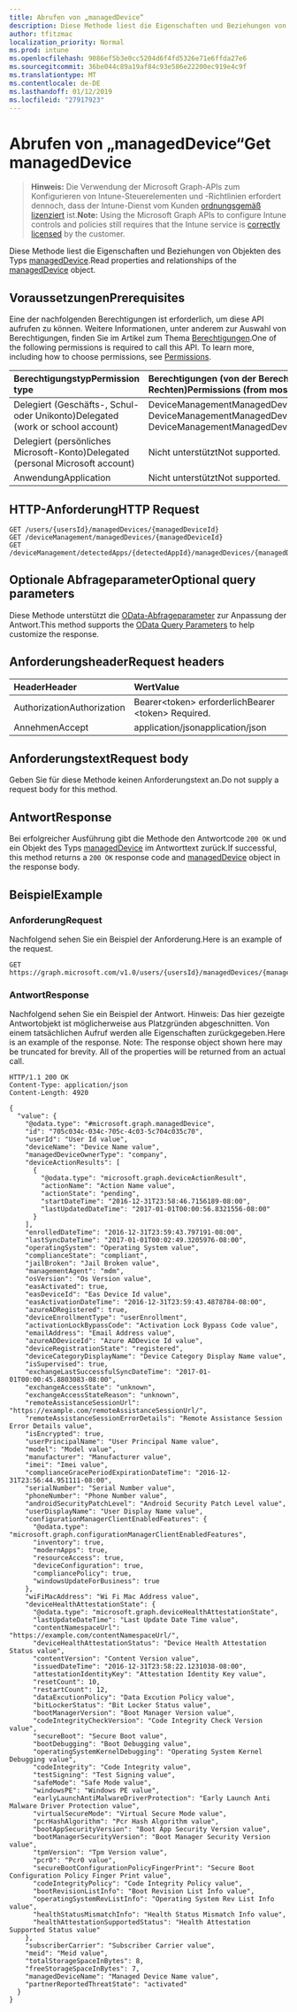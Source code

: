 ```yaml
---
title: Abrufen von „managedDevice“
description: Diese Methode liest die Eigenschaften und Beziehungen von Objekten des Typs managedDevice.
author: tfitzmac
localization_priority: Normal
ms.prod: intune
ms.openlocfilehash: 9086ef5b3e0cc5204d6f4fd5326e71e6ffda27e6
ms.sourcegitcommit: 36be044c89a19af84c93e586e22200ec919e4c9f
ms.translationtype: MT
ms.contentlocale: de-DE
ms.lasthandoff: 01/12/2019
ms.locfileid: "27917923"
---
```

# <a name="get-manageddevice"></a><span data-ttu-id="2e403-103">Abrufen von „managedDevice“</span><span class="sxs-lookup"><span data-stu-id="2e403-103">Get managedDevice</span></span>

> <span data-ttu-id="2e403-104">**Hinweis:** Die Verwendung der Microsoft Graph-APIs zum Konfigurieren von Intune-Steuerelementen und -Richtlinien erfordert dennoch, dass der Intune-Dienst vom Kunden [ordnungsgemäß lizenziert](https://go.microsoft.com/fwlink/?linkid=839381) ist.</span><span class="sxs-lookup"><span data-stu-id="2e403-104">**Note:** Using the Microsoft Graph APIs to configure Intune controls and policies still requires that the Intune service is [correctly licensed](https://go.microsoft.com/fwlink/?linkid=839381) by the customer.</span></span>

<span data-ttu-id="2e403-105">Diese Methode liest die Eigenschaften und Beziehungen von Objekten des Typs [managedDevice](../resources/intune-devices-manageddevice.md).</span><span class="sxs-lookup"><span data-stu-id="2e403-105">Read properties and relationships of the [managedDevice](../resources/intune-devices-manageddevice.md) object.</span></span>
## <a name="prerequisites"></a><span data-ttu-id="2e403-106">Voraussetzungen</span><span class="sxs-lookup"><span data-stu-id="2e403-106">Prerequisites</span></span>
<span data-ttu-id="2e403-p101">Eine der nachfolgenden Berechtigungen ist erforderlich, um diese API aufrufen zu können. Weitere Informationen, unter anderem zur Auswahl von Berechtigungen, finden Sie im Artikel zum Thema [Berechtigungen](/graph/permissions-reference).</span><span class="sxs-lookup"><span data-stu-id="2e403-p101">One of the following permissions is required to call this API. To learn more, including how to choose permissions, see [Permissions](/graph/permissions-reference).</span></span>

|<span data-ttu-id="2e403-109">Berechtigungstyp</span><span class="sxs-lookup"><span data-stu-id="2e403-109">Permission type</span></span>|<span data-ttu-id="2e403-110">Berechtigungen (von der Berechtigung mit den meisten Rechten zu der mit den wenigsten Rechten)</span><span class="sxs-lookup"><span data-stu-id="2e403-110">Permissions (from most to least privileged)</span></span>|
|:---|:---|
|<span data-ttu-id="2e403-111">Delegiert (Geschäfts-, Schul- oder Unikonto)</span><span class="sxs-lookup"><span data-stu-id="2e403-111">Delegated (work or school account)</span></span>|<span data-ttu-id="2e403-112">DeviceManagementManagedDevices.ReadWrite.All, DeviceManagementManagedDevices.Read.All</span><span class="sxs-lookup"><span data-stu-id="2e403-112">DeviceManagementManagedDevices.ReadWrite.All, DeviceManagementManagedDevices.Read.All</span></span>|
|<span data-ttu-id="2e403-113">Delegiert (persönliches Microsoft-Konto)</span><span class="sxs-lookup"><span data-stu-id="2e403-113">Delegated (personal Microsoft account)</span></span>|<span data-ttu-id="2e403-114">Nicht unterstützt</span><span class="sxs-lookup"><span data-stu-id="2e403-114">Not supported.</span></span>|
|<span data-ttu-id="2e403-115">Anwendung</span><span class="sxs-lookup"><span data-stu-id="2e403-115">Application</span></span>|<span data-ttu-id="2e403-116">Nicht unterstützt</span><span class="sxs-lookup"><span data-stu-id="2e403-116">Not supported.</span></span>|

## <a name="http-request"></a><span data-ttu-id="2e403-117">HTTP-Anforderung</span><span class="sxs-lookup"><span data-stu-id="2e403-117">HTTP Request</span></span>
<!-- {
  "blockType": "ignored"
}
-->
``` http
GET /users/{usersId}/managedDevices/{managedDeviceId}
GET /deviceManagement/managedDevices/{managedDeviceId}
GET /deviceManagement/detectedApps/{detectedAppId}/managedDevices/{managedDeviceId}
```

## <a name="optional-query-parameters"></a><span data-ttu-id="2e403-118">Optionale Abfrageparameter</span><span class="sxs-lookup"><span data-stu-id="2e403-118">Optional query parameters</span></span>
<span data-ttu-id="2e403-119">Diese Methode unterstützt die [OData-Abfrageparameter](https://developer.microsoft.com/graph/docs/concepts/query_parameters) zur Anpassung der Antwort.</span><span class="sxs-lookup"><span data-stu-id="2e403-119">This method supports the [OData Query Parameters](https://developer.microsoft.com/graph/docs/concepts/query_parameters) to help customize the response.</span></span>
## <a name="request-headers"></a><span data-ttu-id="2e403-120">Anforderungsheader</span><span class="sxs-lookup"><span data-stu-id="2e403-120">Request headers</span></span>
|<span data-ttu-id="2e403-121">Header</span><span class="sxs-lookup"><span data-stu-id="2e403-121">Header</span></span>|<span data-ttu-id="2e403-122">Wert</span><span class="sxs-lookup"><span data-stu-id="2e403-122">Value</span></span>|
|:---|:---|
|<span data-ttu-id="2e403-123">Authorization</span><span class="sxs-lookup"><span data-stu-id="2e403-123">Authorization</span></span>|<span data-ttu-id="2e403-124">Bearer&lt;token&gt; erforderlich</span><span class="sxs-lookup"><span data-stu-id="2e403-124">Bearer &lt;token&gt; Required.</span></span>|
|<span data-ttu-id="2e403-125">Annehmen</span><span class="sxs-lookup"><span data-stu-id="2e403-125">Accept</span></span>|<span data-ttu-id="2e403-126">application/json</span><span class="sxs-lookup"><span data-stu-id="2e403-126">application/json</span></span>|

## <a name="request-body"></a><span data-ttu-id="2e403-127">Anforderungstext</span><span class="sxs-lookup"><span data-stu-id="2e403-127">Request body</span></span>
<span data-ttu-id="2e403-128">Geben Sie für diese Methode keinen Anforderungstext an.</span><span class="sxs-lookup"><span data-stu-id="2e403-128">Do not supply a request body for this method.</span></span>

## <a name="response"></a><span data-ttu-id="2e403-129">Antwort</span><span class="sxs-lookup"><span data-stu-id="2e403-129">Response</span></span>
<span data-ttu-id="2e403-130">Bei erfolgreicher Ausführung gibt die Methode den Antwortcode `200 OK` und ein Objekt des Typs [managedDevice](../resources/intune-devices-manageddevice.md) im Antworttext zurück.</span><span class="sxs-lookup"><span data-stu-id="2e403-130">If successful, this method returns a `200 OK` response code and [managedDevice](../resources/intune-devices-manageddevice.md) object in the response body.</span></span>

## <a name="example"></a><span data-ttu-id="2e403-131">Beispiel</span><span class="sxs-lookup"><span data-stu-id="2e403-131">Example</span></span>
### <a name="request"></a><span data-ttu-id="2e403-132">Anforderung</span><span class="sxs-lookup"><span data-stu-id="2e403-132">Request</span></span>
<span data-ttu-id="2e403-133">Nachfolgend sehen Sie ein Beispiel der Anforderung.</span><span class="sxs-lookup"><span data-stu-id="2e403-133">Here is an example of the request.</span></span>
``` http
GET https://graph.microsoft.com/v1.0/users/{usersId}/managedDevices/{managedDeviceId}
```

### <a name="response"></a><span data-ttu-id="2e403-134">Antwort</span><span class="sxs-lookup"><span data-stu-id="2e403-134">Response</span></span>
<span data-ttu-id="2e403-p102">Nachfolgend sehen Sie ein Beispiel der Antwort. Hinweis: Das hier gezeigte Antwortobjekt ist möglicherweise aus Platzgründen abgeschnitten. Von einem tatsächlichen Aufruf werden alle Eigenschaften zurückgegeben.</span><span class="sxs-lookup"><span data-stu-id="2e403-p102">Here is an example of the response. Note: The response object shown here may be truncated for brevity. All of the properties will be returned from an actual call.</span></span>
``` http
HTTP/1.1 200 OK
Content-Type: application/json
Content-Length: 4920

{
  "value": {
    "@odata.type": "#microsoft.graph.managedDevice",
    "id": "705c034c-034c-705c-4c03-5c704c035c70",
    "userId": "User Id value",
    "deviceName": "Device Name value",
    "managedDeviceOwnerType": "company",
    "deviceActionResults": [
      {
        "@odata.type": "microsoft.graph.deviceActionResult",
        "actionName": "Action Name value",
        "actionState": "pending",
        "startDateTime": "2016-12-31T23:58:46.7156189-08:00",
        "lastUpdatedDateTime": "2017-01-01T00:00:56.8321556-08:00"
      }
    ],
    "enrolledDateTime": "2016-12-31T23:59:43.797191-08:00",
    "lastSyncDateTime": "2017-01-01T00:02:49.3205976-08:00",
    "operatingSystem": "Operating System value",
    "complianceState": "compliant",
    "jailBroken": "Jail Broken value",
    "managementAgent": "mdm",
    "osVersion": "Os Version value",
    "easActivated": true,
    "easDeviceId": "Eas Device Id value",
    "easActivationDateTime": "2016-12-31T23:59:43.4878784-08:00",
    "azureADRegistered": true,
    "deviceEnrollmentType": "userEnrollment",
    "activationLockBypassCode": "Activation Lock Bypass Code value",
    "emailAddress": "Email Address value",
    "azureADDeviceId": "Azure ADDevice Id value",
    "deviceRegistrationState": "registered",
    "deviceCategoryDisplayName": "Device Category Display Name value",
    "isSupervised": true,
    "exchangeLastSuccessfulSyncDateTime": "2017-01-01T00:00:45.8803083-08:00",
    "exchangeAccessState": "unknown",
    "exchangeAccessStateReason": "unknown",
    "remoteAssistanceSessionUrl": "https://example.com/remoteAssistanceSessionUrl/",
    "remoteAssistanceSessionErrorDetails": "Remote Assistance Session Error Details value",
    "isEncrypted": true,
    "userPrincipalName": "User Principal Name value",
    "model": "Model value",
    "manufacturer": "Manufacturer value",
    "imei": "Imei value",
    "complianceGracePeriodExpirationDateTime": "2016-12-31T23:56:44.951111-08:00",
    "serialNumber": "Serial Number value",
    "phoneNumber": "Phone Number value",
    "androidSecurityPatchLevel": "Android Security Patch Level value",
    "userDisplayName": "User Display Name value",
    "configurationManagerClientEnabledFeatures": {
      "@odata.type": "microsoft.graph.configurationManagerClientEnabledFeatures",
      "inventory": true,
      "modernApps": true,
      "resourceAccess": true,
      "deviceConfiguration": true,
      "compliancePolicy": true,
      "windowsUpdateForBusiness": true
    },
    "wiFiMacAddress": "Wi Fi Mac Address value",
    "deviceHealthAttestationState": {
      "@odata.type": "microsoft.graph.deviceHealthAttestationState",
      "lastUpdateDateTime": "Last Update Date Time value",
      "contentNamespaceUrl": "https://example.com/contentNamespaceUrl/",
      "deviceHealthAttestationStatus": "Device Health Attestation Status value",
      "contentVersion": "Content Version value",
      "issuedDateTime": "2016-12-31T23:58:22.1231038-08:00",
      "attestationIdentityKey": "Attestation Identity Key value",
      "resetCount": 10,
      "restartCount": 12,
      "dataExcutionPolicy": "Data Excution Policy value",
      "bitLockerStatus": "Bit Locker Status value",
      "bootManagerVersion": "Boot Manager Version value",
      "codeIntegrityCheckVersion": "Code Integrity Check Version value",
      "secureBoot": "Secure Boot value",
      "bootDebugging": "Boot Debugging value",
      "operatingSystemKernelDebugging": "Operating System Kernel Debugging value",
      "codeIntegrity": "Code Integrity value",
      "testSigning": "Test Signing value",
      "safeMode": "Safe Mode value",
      "windowsPE": "Windows PE value",
      "earlyLaunchAntiMalwareDriverProtection": "Early Launch Anti Malware Driver Protection value",
      "virtualSecureMode": "Virtual Secure Mode value",
      "pcrHashAlgorithm": "Pcr Hash Algorithm value",
      "bootAppSecurityVersion": "Boot App Security Version value",
      "bootManagerSecurityVersion": "Boot Manager Security Version value",
      "tpmVersion": "Tpm Version value",
      "pcr0": "Pcr0 value",
      "secureBootConfigurationPolicyFingerPrint": "Secure Boot Configuration Policy Finger Print value",
      "codeIntegrityPolicy": "Code Integrity Policy value",
      "bootRevisionListInfo": "Boot Revision List Info value",
      "operatingSystemRevListInfo": "Operating System Rev List Info value",
      "healthStatusMismatchInfo": "Health Status Mismatch Info value",
      "healthAttestationSupportedStatus": "Health Attestation Supported Status value"
    },
    "subscriberCarrier": "Subscriber Carrier value",
    "meid": "Meid value",
    "totalStorageSpaceInBytes": 8,
    "freeStorageSpaceInBytes": 7,
    "managedDeviceName": "Managed Device Name value",
    "partnerReportedThreatState": "activated"
  }
}
```



